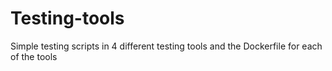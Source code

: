 # Testing-tools
Simple testing scripts in 4 different testing tools and the Dockerfile for each of the tools
